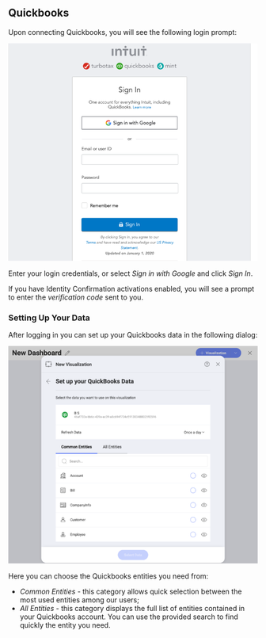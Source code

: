 ## Quickbooks

Upon connecting Quickbooks, you will see the following login prompt:

![Quickbooks login prompt](images/quickbooks-login.png)


Enter your login credentials, or select _Sign in with Google_ and click _Sign In_.

If you have Identity Confirmation activations enabled, you will see a prompt to enter the *verification code* sent to you.

### Setting Up Your Data

After logging in you can set up your Quickbooks data in the following dialog:

<img src="images/set-up-data-quickbooks.png" alt="Set up your data dialog" width="800"/>

Here you can choose the Quickbooks entities you need from:

- _Common Entities_ - this category allows quick selection between the  most used entities among our users;
- _All Entities_ - this category displays the full list of entities contained in your Quickbooks account. You can use the provided search to find quickly the entity you need.
